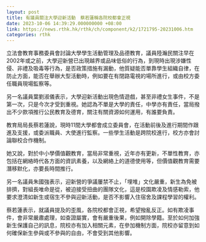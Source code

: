 ```yaml
---
layout: post
title: 有議員關注大學迎新活動　蔡若蓮稱各院校都會正視
date: 2023-10-06 14:39:29.000000000 +08:00
link: https://news.rthk.hk/rthk/ch/component/k2/1721795-20231006.htm
categories: rthk
---
```


立法會教育事務委員會討論大學學生活動管理及品德教育，議員陸瀚民關注早在2002年或之前，大學迎新營已出現越界或品味低俗的行為，到現時出現涉嫌性侵、非禮及吸毒等行為，是否政策措施有漏動，他質疑能否單靠學生組織自律，在防止方面，能否在舉辦大型活動時，例如要在有閉路電視的場所進行，或由校方委任職員現場監察等。

另一名議員葉劉淑儀表示，大學迎新活動出現色情遊戲，甚至非禮女生事件，不是第一次，只是今次才受到重視。她認為不單是大學的責任，中學亦有責任，當局撥出不少款項推行公民教育及德育，關注有關資源如何運用，有誰要負責。

教育局局長蔡若蓮說，現時11間大學都會成立委員會，在活動前後及進行期間作跟進及支援，或委派職員、大使進行監察。一些學生活動是跨院校進行，校方亦會討論聯校合作機制。

她又說，對於中小學價值觀教育，當局非常重視，近年亦有更新，不單性教育，亦包括在網絡時代各方面的資訊素養，以及網絡上的道德使用等，但價值觀教育需要潛移默化，亦要長時間推行。

另一名議員朱國強表示，迎新營的爭議屢禁不止，「埋堆」文化嚴重，新生為免被排擠，對組長唯命是從，被迫接受扭曲的團隊文化，這是校園欺凌及情感勒索，他要求澄清如新生或宿生不參與迎新活動，是否不影響入住宿舍及課程學習的權利。

蔡若蓮表示，就議員提及的歪風，各院校都會正視，希望撥亂反正。如有欺凌事件，會非常嚴肅處理，如查證屬實，會有嚴重後果，例如開除學籍。至於如何加強新生保護自己的訊息，院校亦有加入相關元素，在參加機制方面，院校亦留意到如何確保新生參與或不參與的自由，不會受到其他影響。
